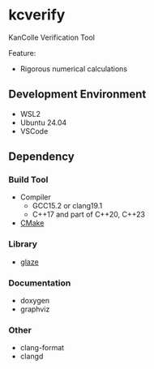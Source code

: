 # kcverify

KanColle Verification Tool

Feature:

- Rigorous numerical calculations

## Development Environment

- WSL2
- Ubuntu 24.04
- VSCode

## Dependency

### Build Tool

- Compiler
  - GCC15.2 or clang19.1
  - C++17 and part of C++20, C++23
- [CMake](https://cmake.org/)

### Library

- [glaze](https://github.com/stephenberry/glaze)

### Documentation

- doxygen
- graphviz

### Other

- clang-format
- clangd
